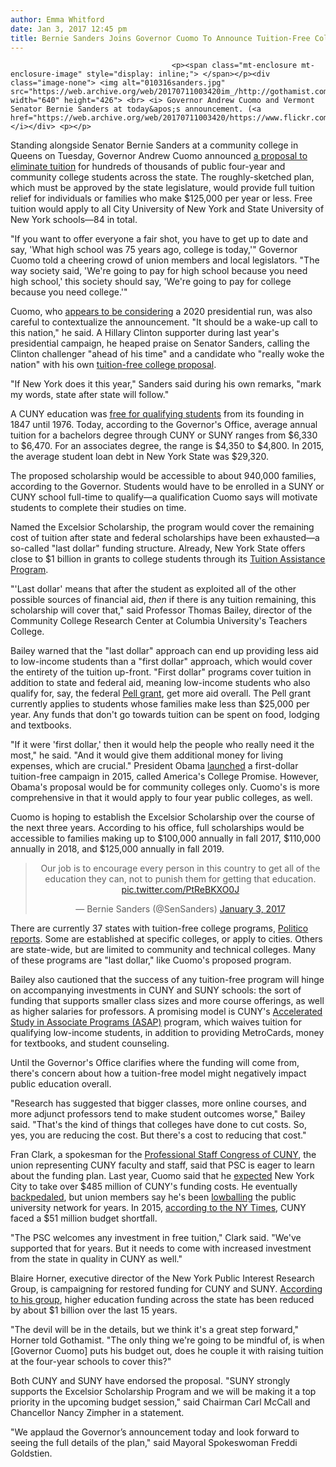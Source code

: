 ```yaml
---
author: Emma Whitford
date: Jan 3, 2017 12:45 pm
title: Bernie Sanders Joins Governor Cuomo To Announce Tuition-Free College Proposal
---
```


	
										<p><span class="mt-enclosure mt-enclosure-image" style="display: inline;"> </span></p><div class="image-none"> <img alt="010316sanders.jpg" src="https://web.archive.org/web/20170711003420im_/http://gothamist.com/attachments/nyc_arts_john/010316sanders.jpg" width="640" height="426"> <br> <i> Governor Andrew Cuomo and Vermont Senator Bernie Sanders at today&apos;s announcement. (<a href="https://web.archive.org/web/20170711003420/https://www.flickr.com/photos/governorandrewcuomo/31932641132/">Flickr</a>)</i></div> <p></p>

<p>Standing alongside Senator Bernie Sanders at a community college in Queens on Tuesday, Governor Andrew Cuomo announced <a href="https://web.archive.org/web/20170711003420/http://www.governor.ny.gov/news/governor-cuomo-presents-1st-proposal-2017-state-state-making-college-tuition-free-new-york-s">a proposal to eliminate tuition</a> for hundreds of thousands of public four-year and community college students across the state. The roughly-sketched plan, which must be approved by the state legislature, would provide full tuition relief for individuals or families who make $125,000 per year or less. Free tuition would apply to all City University of New York and State University of New York schools&#x2014;84 in total. </p>

<p>&quot;If you want to offer everyone a fair shot, you have to get up to date and say, &apos;What high school was 75 years ago, college is today,&apos;&quot; Governor Cuomo told a cheering crowd of union members and local legislators. &quot;The way society said, &apos;We&apos;re going to pay for high school because you need high school,&apos; this society should say, &apos;We&apos;re going to pay for college because you need college.&apos;&quot; </p>

<p>Cuomo, who <a href="https://web.archive.org/web/20170711003420/http://www.nydailynews.com/news/politics/gov-cuomo-seek-reelection-run-president-article-1.2874698">appears to be considering</a> a 2020 presidential run, was also careful to contextualize the announcement. &quot;It should be a wake-up call to this nation,&quot; he said. A Hillary Clinton supporter during last year&apos;s presidential campaign, he heaped praise on Senator Sanders, calling the Clinton challenger &quot;ahead of his time&quot; and a candidate who &quot;really woke the nation&quot; with his own <a href="https://web.archive.org/web/20170711003420/https://berniesanders.com/issues/its-time-to-make-college-tuition-free-and-debt-free/">tuition-free college proposal</a>. </p>

<p>&quot;If New York does it this year,&quot; Sanders said during his own remarks, &quot;mark my words, state after state will follow.&quot; </p>

<p>A CUNY education was <a href="https://web.archive.org/web/20170711003420/http://www.gothamgazette.com/city/6444-could-cuny-be-tuition-free-again">free for qualifying students</a> from its founding in 1847 until 1976. Today, according to the Governor&apos;s Office, average annual tuition for a bachelors degree through CUNY or SUNY ranges from $6,330 to $6,470. For an associates degree, the range is $4,350 to $4,800. In 2015, the average student loan debt in New York State was $29,320. </p>

<p>The proposed scholarship would be accessible to about 940,000 families, according to the Governor. Students would have to be enrolled in a SUNY or CUNY school full-time to qualify&#x2014;a qualification Cuomo says will motivate students to complete their studies on time. </p>

<p>Named the Excelsior Scholarship, the program would cover the remaining cost of tuition after state and federal scholarships have been exhausted&#x2014;a so-called &quot;last dollar&quot; funding structure. Already, New York State offers close to $1 billion in grants to college students through its <a href="https://web.archive.org/web/20170711003420/https://www.hesc.ny.gov/pay-for-college/apply-for-financial-aid/nys-tap.html">Tuition Assistance Program</a>. </p>

<p>&quot;&apos;Last dollar&apos; means that after the student as exploited all of the other possible sources of financial aid, <em>then</em> if there is any tuition remaining, this scholarship will cover that,&quot; said Professor Thomas Bailey, director of the Community College Research Center at Columbia University&apos;s Teachers College. </p>

<p>Bailey warned that the &quot;last dollar&quot; approach can end up providing less aid to low-income students than a &quot;first dollar&quot; approach, which would cover the entirety of the tuition up-front. &quot;First dollar&quot; programs cover tuition in addition to state and federal aid, meaning low-income students who also qualify for, say, the federal <a href="https://web.archive.org/web/20170711003420/http://www.collegescholarships.org/grants/pell.htm">Pell grant</a>, get more aid overall. The Pell grant currently applies to students whose families make less than $25,000 per year. Any funds that don&apos;t go towards tuition can be spent on food, lodging and textbooks. </p>

<p>&quot;If it were &apos;first dollar,&apos; then it would help the people who really need it the most,&quot; he said. &quot;And it would give them additional money for living expenses, which are crucial.&quot; President Obama <a href="https://web.archive.org/web/20170711003420/https://collegepromise.org/">launched</a> a first-dollar tuition-free campaign in 2015, called America&apos;s College Promise. However, Obama&apos;s proposal would be for community colleges only. Cuomo&apos;s is more comprehensive in that it would apply to four year public colleges, as well. </p>

<p>Cuomo is hoping to establish the Excelsior Scholarship over the course of the next three years. According to his office, full scholarships would be accessible to families making up to $100,000 annually in fall 2017, $110,000 annually in 2018, and $125,000 annually in fall 2019. </p>

<center><blockquote class="twitter-tweet" data-lang="en"><p lang="en" dir="ltr">Our job is to encourage every person in this country to get all of the education they can, not to punish them for getting that education. <a href="https://web.archive.org/web/20170711003420/https://t.co/PtReBKXO0J">pic.twitter.com/PtReBKXO0J</a></p>&#x2014; Bernie Sanders (@SenSanders) <a href="https://web.archive.org/web/20170711003420/https://twitter.com/SenSanders/status/816332834008801280">January 3, 2017</a></blockquote>
<script async src="//web.archive.org/web/20170711003420js_/http://platform.twitter.com/widgets.js" charset="utf-8"></script></center>

<p>There are currently 37 states with tuition-free college programs, <a href="https://web.archive.org/web/20170711003420/http://www.politico.com/states/new-york/albany/story/2016/12/tuition-free-two-year-public-college-on-the-horizon-in-new-york-108383">Politico reports</a>. Some are established at specific colleges, or apply to cities. Others are state-wide, but are limited to community and technical colleges. Many of these programs are &quot;last dollar,&quot; like Cuomo&apos;s proposed program. </p>

<p>Bailey also cautioned that the success of any tuition-free program will hinge on accompanying investments in CUNY and SUNY schools: the sort of funding that supports smaller class sizes and more course offerings, as well as higher salaries for professors. A promising model is CUNY&apos;s <a href="https://web.archive.org/web/20170711003420/http://www1.cuny.edu/sites/asap/">Accelerated Study in Associate Programs (ASAP)</a> program, which waives tuition for qualifying low-income students, in addition to providing MetroCards, money for textbooks, and student counseling. </p>

<p>Until the Governor&apos;s Office clarifies where the funding will come from, there&apos;s concern about how a tuition-free model might negatively impact public education overall. </p>

<p>&quot;Research has suggested that bigger classes, more online courses, and more adjunct professors tend to make student outcomes worse,&quot; Bailey said. &quot;That&apos;s the kind of things that colleges have done to cut costs. So, yes, you are reducing the cost. But there&apos;s a cost to reducing that cost.&quot; </p>

<p>Fran Clark, a spokesman for the <a href="https://web.archive.org/web/20170711003420/https://www.facebook.com/PSC.CUNY/">Professional Staff Congress of CUNY</a>, the union representing CUNY faculty and staff, said that PSC is eager to learn about the funding plan. Last year, Cuomo said that he <a href="https://web.archive.org/web/20170711003420/http://gothamist.com/2016/01/15/yr_mom_better_pack_a_snickers_tmw_deblahzero.php">expected</a> New York City to take over $485 million of CUNY&apos;s funding costs. He eventually <a href="https://web.archive.org/web/20170711003420/http://gothamist.com/2016/03/25/cuomo_cuny_funding.php">backpedaled</a>, but union members say he&apos;s been <a href="https://web.archive.org/web/20170711003420/http://gothamist.com/2015/12/15/cuny_feel_the_bern.php">lowballing</a> the public university network for years. In 2015, <a href="https://web.archive.org/web/20170711003420/http://www.nytimes.com/2015/12/15/nyregion/bernie-sanders-urges-cuomo-to-raise-pay-for-cuny-professors.html">according to the NY Times</a>, CUNY faced a $51 million budget shortfall. </p>

<p>&quot;The PSC welcomes any investment in free tuition,&quot; Clark said. &quot;We&apos;ve supported that for years. But it needs to come with increased investment from the state in quality in CUNY as well.&quot; </p>

<p>Blaire Horner, executive director of the New York Public Interest Research Group, is campaigning for restored funding for CUNY and SUNY. <a href="https://web.archive.org/web/20170711003420/http://www.nypirg.org/higher_ed/funding.html">According to his group</a>, higher education funding across the state has been reduced by about $1 billion over the last 15 years. </p>

<p>&quot;The devil will be in the details, but we think it&apos;s a great step forward,&quot; Horner told Gothamist. &quot;The only thing we&apos;re going to be mindful of, is when [Governor Cuomo] puts his budget out, does he couple it with raising tuition at the four-year schools to cover this?&quot;</p>

<p>Both CUNY and SUNY have endorsed the proposal. &quot;SUNY strongly supports the Excelsior Scholarship Program and we will be making it a top priority in the upcoming budget session,&quot; said Chairman Carl McCall and Chancellor Nancy Zimpher in a statement. </p>

<p>&quot;We applaud the Governor&#x2019;s announcement today and look forward to seeing the full details of the plan,&quot; said Mayoral Spokeswoman Freddi Goldstien. </p>					
										
									
				
